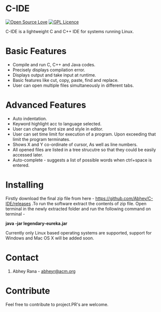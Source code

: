 # C-IDE
[![Open Source Love](https://badges.frapsoft.com/os/v2/open-source-150x25.png?v=103)](https://github.com/ellerbrock/open-source-badges/) [![GPL Licence](https://badges.frapsoft.com/os/gpl/gpl-125x28.png?v=103)](https://opensource.org/licenses/GPL-3.0/)

C-IDE is a lightweight C and C++ IDE for systems running Linux.

# Basic Features

* Compile and run C, C++ and Java codes.
* Precisely displays compilation error.
* Displays output and take input at runtime.
* Basic features like cut, copy, paste, find and replace.
* User can open multiple files simultaneously in different tabs.

# Advanced Features

* Auto indentation.
* Keyword highlight acc to language selected.
* User can change font size and style in editor.
* User can set time limit for execution of a program. Upon exceeding that limit the program terminates.
* Shows X and Y co-ordinate of cursor, As well as line numbers.
* All opened files are listed in a tree strucutre so that they could be easily accessed later.
* Auto-complete - suggests a list of possible words when ctrl+space is entered.

# Installing

Firstly download the final zip file from here - https://github.com/Abhey/C-IDE/releases .To run the software extract the 
contents of zip file. Open terminal in the newly extracted folder and run the following command on terminal -


**java -jar legendary-eureka.jar**

Currently only Linux based operating systems are supported, support for Windows and Mac OS 
X will be added soon.

# Contact
1. Abhey Rana - abheyr@acm.org


# Contribute
Feel free to contribute to project.PR's are welcome.
